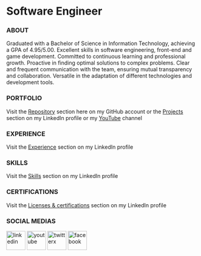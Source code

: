 # Software Engineer

### ABOUT
Graduated with a Bachelor of Science in Information Technology, achieving a GPA of 4.95/5.00. Excellent skills in software engineering, front-end and game development. Committed to continuous learning and professional growth. Proactive in finding optimal solutions to complex problems. Clear and frequent communication with the team, ensuring mutual transparency and collaboration. Versatile in the adaptation of different technologies and development tools.

### PORTFOLIO
Visit the [Repository](https://github.com/leonardo-collazo?tab=repositories) section here on my GitHub account or the [Projects](https://www.linkedin.com/in/leonardo-collazo-klenina/details/projects/) section on my LinkedIn profile or my [YouTube](https://www.youtube.com/@leonardo-collazo) channel

### EXPERIENCE
Visit the [Experience](https://www.linkedin.com/in/leonardo-collazo-klenina/details/experience/) section on my LinkedIn profile

### SKILLS
Visit the [Skills](https://www.linkedin.com/in/leonardo-collazo-klenina/details/skills/) section on my LinkedIn profile

### CERTIFICATIONS
Visit the [Licenses & certifications](https://www.linkedin.com/in/leonardo-collazo-klenina/details/certifications/) section on my LinkedIn profile

### SOCIAL MEDIAS
<a href="https://www.linkedin.com/in/leonardo-collazo-klenina" target="_blank"> <img src="https://img.icons8.com/fluency/48/linkedin.png" alt="linkedin" width="50" height="50"/></a>
<a href="https://www.youtube.com/channel/UCUVv_L27fI0xbvdScYOGm2A" target="_blank"> <img src="https://img.icons8.com/3d-fluency/94/youtube-play.png" alt="youtube" width="50" height="50"/></a>
<a href="https://twitter.com/KidBourbon6" target="_blank"> <img width="50" height="50" src="https://img.icons8.com/color/48/twitterx.png" alt="twitterx"/></a>
<a href="https://www.facebook.com/leonardo.collazo.klenina" target="_blank"> <img src="https://img.icons8.com/fluency/48/facebook-new.png" alt="facebook" width="50" height="50"/></a>
